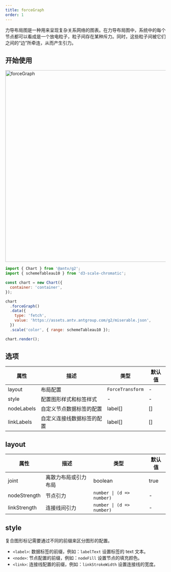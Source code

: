 ```yaml
---
title: forceGraph
order: 1
---
```


力导布局图是一种用来呈现复杂关系网络的图表。在力导布局图中，系统中的每个节点都可以看成是一个放电粒子，粒子间存在某种斥力。同时，这些粒子间被它们之间的“边”所牵连，从而产生引力。

## 开始使用

<img alt="forceGraph" src="https://mdn.alipayobjects.com/huamei_qa8qxu/afts/img/A*nbN4TYyfq70AAAAAAAAAAAAADmJ7AQ/original
" width="600" />

```js
import { Chart } from '@antv/g2';
import { schemeTableau10 } from 'd3-scale-chromatic';

const chart = new Chart({
  container: 'container',
});

chart
  .forceGraph()
  .data({
    type: 'fetch',
    value: 'https://assets.antv.antgroup.com/g2/miserable.json',
  })
  .scale('color', { range: schemeTableau10 });

chart.render();
```

## 选项

| 属性       | 描述                       | 类型             | 默认值 |
| ---------- | -------------------------- | ---------------- | ------ |
| layout     | 布局配置                   | `ForceTransform` | -      |
| style      | 配置图形样式和标签样式     | -                | -      |
| nodeLabels | 自定义节点数据标签的配置   | label[]          | []     |
| linkLabels | 自定义连接线数据标签的配置 | label[]          | []     |

## layout

| 属性         | 描述                 | 类型                      | 默认值 |
| ------------ | -------------------- | ------------------------- | ------ |
| joint        | 离散力布局或引力布局 | boolean                   | true   |
| nodeStrength | 节点引力             | `number \| (d => number)` | -      |
| linkStrength | 连接线间引力         | `number \| (d => number)` | -      |

## style

复合图形标记需要通过不同的前缀来区分图形的配置。

- `<label>`: 数据标签的前缀，例如：`labelText` 设置标签的 text 文本。
- `<node>`: 节点配置的前缀，例如：`nodeFill` 设置节点的填充颜色。
- `<link>`: 连接线配置的前缀，例如：`linkStrokeWidth` 设置连接线的宽度。
